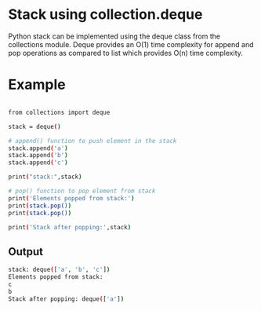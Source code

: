 # Stack using collection.deque

Python stack can be implemented using the deque class from the collections module. Deque provides an O(1) time complexity for append and pop operations as compared to list which provides O(n) time complexity.

# Example

```bash

from collections import deque

stack = deque()

# append() function to push element in the stack
stack.append('a')
stack.append('b')
stack.append('c')

print("stack:",stack)

# pop() function to pop element from stack
print('Elements popped from stack:')
print(stack.pop())
print(stack.pop())

print('Stack after popping:',stack)
```

## Output

```bash
stack: deque(['a', 'b', 'c'])
Elements popped from stack:
c
b
Stack after popping: deque(['a'])
```
